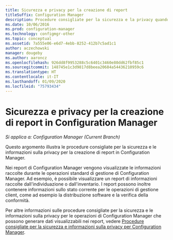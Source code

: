 ```yaml
---
title: Sicurezza e privacy per la creazione di report
titleSuffix: Configuration Manager
description: Procedure consigliate per la sicurezza e la privacy quando si usa la funzionalità di creazione di report in Configuration Manager.
ms.date: 10/06/2016
ms.prod: configuration-manager
ms.technology: configmgr-other
ms.topic: conceptual
ms.assetid: 7a555e06-e6d7-4ebb-8252-412b7c5ad1c1
author: aczechowski
manager: dougeby
ms.author: aaroncz
ms.openlocfilehash: 926dd8f9953288c5c6401c3460e80dd62fbf85c1
ms.sourcegitcommit: 148745e1c3d9817d8beea20684a54436210959c6
ms.translationtype: HT
ms.contentlocale: it-IT
ms.lasthandoff: 01/09/2020
ms.locfileid: "75793434"
---
```

# <a name="security-and-privacy-for-reporting-in-configuration-manager"></a>Sicurezza e privacy per la creazione di report in Configuration Manager

*Si applica a: Configuration Manager (Current Branch)*

Questo argomento illustra le procedure consigliate per la sicurezza e le informazioni sulla privacy per la creazione di report in Configuration Manager.  

 Nei report di Configuration Manager vengono visualizzate le informazioni raccolte durante le operazioni standard di gestione di Configuration Manager. Ad esempio, è possibile visualizzare un report di informazioni raccolte dall'individuazione o dall'inventario. I report possono inoltre contenere informazioni sullo stato corrente per le operazioni di gestione client, come ad esempio la distribuzione software e la verifica della conformità.  

 Per altre informazioni sulle procedure consigliate per la sicurezza e le informazioni sulla privacy per le operazioni di Configuration Manager che possono generare dati visualizzabili nei report, vedere [Procedure consigliate per la sicurezza e informazioni sulla privacy per Configuration Manager](../../plan-design/security/security-best-practices-and-privacy-information.md).  
